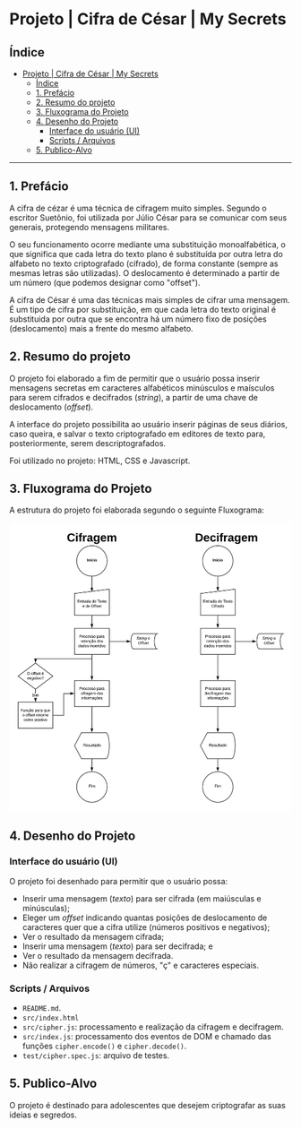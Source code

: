 # Projeto | Cifra de César | My Secrets

## Índice

- [Projeto | Cifra de César | My Secrets](#projeto--cifra-de-c%c3%a9sar--my-secrets)
  - [Índice](#%c3%8dndice)
  - [1. Prefácio](#1-pref%c3%a1cio)
  - [2. Resumo do projeto](#2-resumo-do-projeto)
  - [3. Fluxograma do Projeto](#3-fluxograma-do-projeto)
  - [4. Desenho do Projeto](#4-desenho-do-projeto)
    - [Interface do usuário (UI)](#interface-do-usu%c3%a1rio-ui)
    - [Scripts / Arquivos](#scripts--arquivos)
  - [5. Publico-Alvo](#5-publico-alvo)

***

## 1. Prefácio

A cifra de cézar é uma técnica de cifragem muito simples. Segundo o escritor Suetônio, foi utilizada por Júlio César para se comunicar com seus generais, protegendo mensagens militares.

O seu funcionamento ocorre mediante uma substituição monoalfabética, o que significa que cada letra do texto plano é substituída por outra letra do alfabeto no texto criptografado (cifrado), de forma constante (sempre as mesmas letras são utilizadas). O deslocamento é determinado a partir de um número (que podemos designar como "offset").

A cifra de César é uma das técnicas mais simples de cifrar uma mensagem. É um
tipo de cifra por substituição, em que cada letra do texto original é
substituida por outra que se encontra há um número fixo de posições
(deslocamento) mais a frente do mesmo alfabeto.

## 2. Resumo do projeto

O projeto foi elaborado a fim de permitir que o usuário possa inserir mensagens secretas em caracteres alfabéticos minúsculos e maísculos para serem cifrados e decifrados (_string_), a partir de uma chave de deslocamento (_offset_).

A interface do projeto possibilita ao usuário inserir páginas de seus diários, caso queira, e salvar o texto criptografado em editores de texto para, posteriormente, serem descriptografados.

Foi utilizado no projeto: HTML, CSS e Javascript.

## 3. Fluxograma do Projeto

A estrutura do projeto foi elaborada segundo o seguinte Fluxograma:

![Fluxograma](src/Fluxograma.jpeg)

## 4. Desenho do Projeto

### Interface do usuário (UI)

O projeto foi desenhado para permitir que o usuário possa:

* Inserir uma mensagem (*texto*) para ser cifrada (em maiúsculas e minúsculas);
* Eleger um _offset_ indicando quantas posições de deslocamento de caracteres quer que a cifra utilize (números positivos e negativos);
* Ver o resultado da mensagem cifrada;
* Inserir uma mensagem (*texto*) para ser decifrada; e
* Ver o resultado da mensagem decifrada.
* Não realizar a cifragem de números, "ç" e caracteres especiais.

### Scripts / Arquivos

* `README.md`.
* `src/index.html`
* `src/cipher.js`: processamento e realização da cifragem e decifragem.
* `src/index.js`: processamento dos eventos de DOM e chamado das funções `cipher.encode()` e `cipher.decode()`.
* `test/cipher.spec.js`: arquivo de testes.

## 5. Publico-Alvo

O projeto é destinado para adolescentes que desejem criptografar as suas ideias e segredos.
